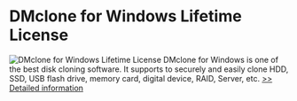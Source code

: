 # DMclone for Windows Lifetime License
![DMclone for Windows Lifetime License](https://mycommerce.akamaized.net/api/pimages/P300988343/BIG/300988343.PNG)
DMclone for Windows is one of the best disk cloning software. It supports to securely and easily clone HDD, SSD, USB flash drive, memory card, digital device, RAID, Server, etc.
[>> Detailed information](https://secure.shareit.com/shareit/product.html?productid=300988343&affiliateid=200057808)